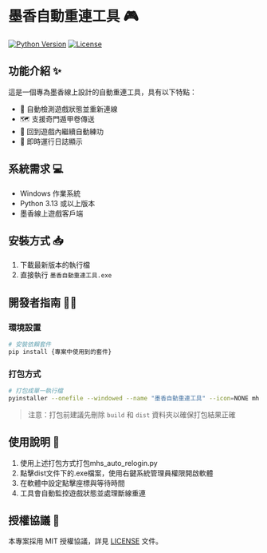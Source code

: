 # 墨香自動重連工具 🎮

[![Python Version](https://img.shields.io/badge/python-3.13-blue.svg)](https://www.python.org/downloads/)
[![License](https://img.shields.io/badge/license-MIT-green.svg)](https://opensource.org/licenses/MIT)

## 功能介紹 ✨

這是一個專為墨香線上設計的自動重連工具，具有以下特點：

- 🔄 自動檢測遊戲狀態並重新連線
- 🗺️ 支援奇門遁甲卷傳送
- 🎯 回到遊戲內繼續自動練功
- 📝 即時運行日誌顯示

## 系統需求 💻

- Windows 作業系統
- Python 3.13 或以上版本
- 墨香線上遊戲客戶端

## 安裝方式 📥

1. 下載最新版本的執行檔
2. 直接執行 `墨香自動重連工具.exe`

## 開發者指南 👨‍💻

### 環境設置

```bash
# 安裝依賴套件
pip install {專案中使用到的套件}
```

### 打包方式

```bash
# 打包成單一執行檔
pyinstaller --onefile --windowed --name "墨香自動重連工具" --icon=NONE mhs_auto_relogin.py
```

> 注意：打包前建議先刪除 `build` 和 `dist` 資料夾以確保打包結果正確

## 使用說明 📖

1. 使用上述打包方式打包mhs_auto_relogin.py
2. 點擊dist文件下的.exe檔案，使用右鍵系統管理員權限開啟軟體
3. 在軟體中設定點擊座標與等待時間
4. 工具會自動監控遊戲狀態並處理斷線重連

## 授權協議 📜

本專案採用 MIT 授權協議，詳見 [LICENSE](LICENSE) 文件。